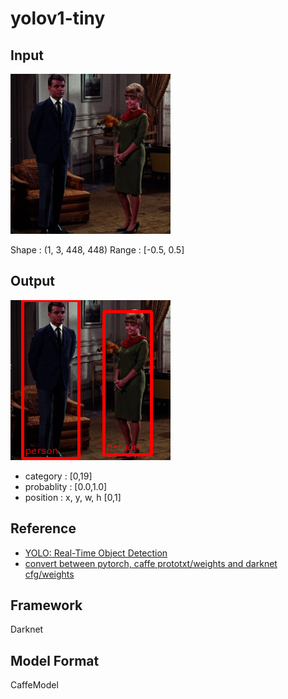 # yolov1-tiny

## Input

![Input](couple.jpg)

Shape : (1, 3, 448, 448)
Range : [-0.5, 0.5]

## Output

![Output](output.png)

- category : [0,19]
- probablity : [0.0,1.0]
- position : x, y, w, h [0,1]


## Reference

- [YOLO: Real-Time Object Detection](https://pjreddie.com/darknet/yolov1/)
- [convert between pytorch, caffe prototxt/weights and darknet cfg/weights](https://github.com/marvis/pytorch-caffe-darknet-convert)

## Framework

Darknet

## Model Format

CaffeModel
